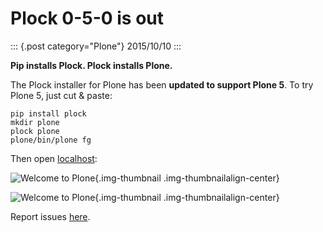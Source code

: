 # Plock 0-5-0 is out

::: {.post category="Plone"}
2015/10/10
:::

**Pip installs Plock. Plock installs Plone.**

The Plock installer for Plone has been **updated to support Plone 5**.
To try Plone 5, just cut & paste:

    pip install plock
    mkdir plone
    plock plone
    plone/bin/plone fg

Then open [localhost](http://localhost:8080):

![Welcome to Plone](/images/plock-0-5-0.png){.img-thumbnail
.img-thumbnailalign-center}

![Welcome to Plone](/images/plock-0-5-0.png){.img-thumbnail
.img-thumbnailalign-center}

Report issues [here](https://github.com/plock/plock/issues).
